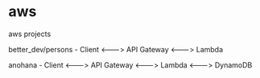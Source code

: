 # aws
aws projects

better_dev/persons - 
Client <---> API Gateway <---> Lambda

anohana -
Client <---> API Gateway <---> Lambda <---> DynamoDB
